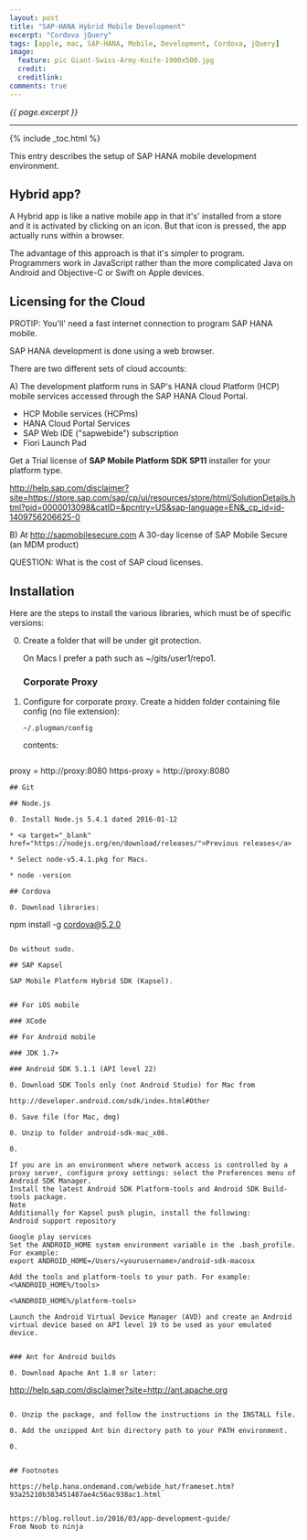```yaml
---
layout: post
title: "SAP-HANA Hybrid Mobile Development"
excerpt: "Cordova jQuery"
tags: [apple, mac, SAP-HANA, Mobile, Development, Cordova, jQuery]
image:
  feature: pic Giant-Swiss-Army-Knife-1900x500.jpg
  credit: 
  creditlink:
comments: true
---
```

<i>{{ page.excerpt }}</i>
<hr />

{% include _toc.html %}

<a id="Setup_Github"></a>

This entry describes the setup of SAP HANA mobile development environment.

## Hybrid app?
A Hybrid app is like a native mobile app in that it's' installed from a store
and it is activated by clicking on an icon.
But that icon is pressed, the app actually runs within a browser. 

The advantage of this approach is that it's simpler to program.
Programmers work in JavaScript rather than the more complicated 
Java on Android and Objective-C or Swift on Apple devices.  


## Licensing for the Cloud
PROTIP: You'll' need a fast internet connection to program SAP HANA mobile. 

SAP HANA development is done using a web browser.

There are two different sets of cloud accounts:

A) The development platform runs in SAP's HANA cloud Platform (HCP)
mobile services accessed through the SAP HANA Cloud Portal.

   * HCP Mobile services (HCPms)
   * HANA Cloud Portal Services
   * SAP Web IDE ("sapwebide") subscription
   * Fiori Launch Pad

Get a Trial license of **SAP Mobile Platform SDK SP11** installer for your platform type.

http://help.sap.com/disclaimer?site=https://store.sap.com/sap/cp/ui/resources/store/html/SolutionDetails.html?pid=0000013098&catID=&pcntry=US&sap-language=EN&_cp_id=id-1409756206625-0

B) At http://sapmobilesecure.com
A 30-day license of SAP Mobile Secure (an MDM product) 

QUESTION: What is the cost of SAP cloud licenses. 


## Installation
Here are the steps to install the various libraries, which must be of specific versions:

0. Create a folder that will be under git protection. 

   On Macs I prefer a path such as ~/gits/user1/repo1.

   ### Corporate Proxy

0. Configure for corporate proxy. Create a hidden folder containing file config (no file extension):

   ```
   ~/.plugman/config
   ```

   contents:

   ```
proxy = http://proxy:8080
https-proxy = http://proxy:8080
   ```
## Git

## Node.js

0. Install Node.js 5.4.1 dated 2016-01-12

   * <a target="_blank" href="https://nodejs.org/en/download/releases/">Previous releases</a>

   * Select node-v5.4.1.pkg for Macs.

   * node -version

## Cordova

0. Download libraries:

   ```
   npm install -g cordova@5.2.0
   ```

   Do without sudo.

## SAP Kapsel

   SAP Mobile Platform Hybrid SDK (Kapsel).


## For iOS mobile

### XCode

## For Android mobile

### JDK 1.7+

### Android SDK 5.1.1 (API level 22)

0. Download SDK Tools only (not Android Studio) for Mac from

   http://developer.android.com/sdk/index.html#Other

0. Save file (for Mac, dmg)

0. Unzip to folder android-sdk-mac_x86.

0. 

If you are in an environment where network access is controlled by a proxy server, configure proxy settings: select the Preferences menu of Android SDK Manager.
Install the latest Android SDK Platform-tools and Android SDK Build-tools package.
Note
Additionally for Kapsel push plugin, install the following:
Android support repository

Google play services
Set the ANDROID_HOME system environment variable in the .bash_profile. For example:
export ANDROID_HOME=/Users/<yourusername>/android-sdk-macosx

Add the tools and platform-tools to your path. For example:
<%ANDROID_HOME%/tools>

<%ANDROID_HOME%/platform-tools>

Launch the Android Virtual Device Manager (AVD) and create an Android virtual device based on API level 19 to be used as your emulated device.


### Ant for Android builds

0. Download Apache Ant 1.8 or later:

   ```
http://help.sap.com/disclaimer?site=http://ant.apache.org
   ```

0. Unzip the package, and follow the instructions in the INSTALL file.

0. Add the unzipped Ant bin directory path to your PATH environment.

0. 


## Footnotes

https://help.hana.ondemand.com/webide_hat/frameset.htm?93a25210b383451487ae4c56ac938ac1.html


https://blog.rollout.io/2016/03/app-development-guide/
   From Noob to ninja




